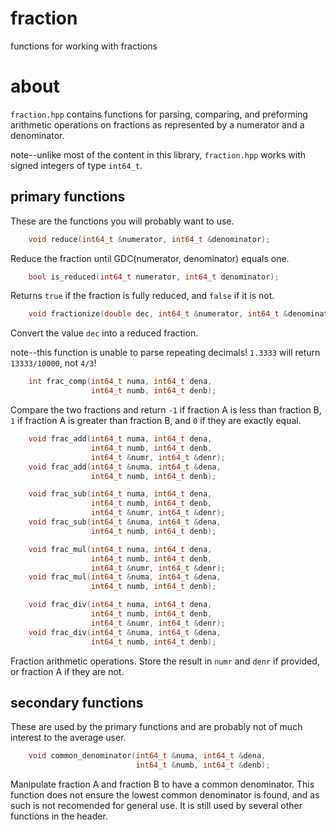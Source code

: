 # fraction
functions for working with fractions

# about

`fraction.hpp` contains functions for parsing, comparing, and preforming
arithmetic operations on fractions as represented by a numerator and 
a denominator. 

note--unlike most of the content in this library, `fraction.hpp` works
with signed integers of type `int64_t`.

## primary functions

These are the functions you will probably want to use.

```C++
    void reduce(int64_t &numerator, int64_t &denominator);
```

Reduce the fraction until GDC(numerator, denominator) equals one.

```C++
    bool is_reduced(int64_t numerator, int64_t denominator);
```

Returns `true` if the fraction is fully reduced, and `false` if it
is not.

```C++
    void fractionize(double dec, int64_t &numerator, int64_t &denominator);
```

Convert the value `dec` into a reduced fraction.

note--this function is unable to parse repeating decimals! `1.3333` will
return `13333/10000`, not `4/3`!

```C++
    int frac_comp(int64_t numa, int64_t dena,
                  int64_t numb, int64_t denb);
```

Compare the two fractions and return `-1` if fraction A is less than
fraction B, `1` if fraction A is greater than fraction B, and `0` if they
are exactly equal.

```C++
    void frac_add(int64_t numa, int64_t dena,
                  int64_t numb, int64_t denb,
                  int64_t &numr, int64_t &denr);
    void frac_add(int64_t &numa, int64_t &dena,
                  int64_t numb, int64_t denb);

    void frac_sub(int64_t numa, int64_t dena,
                  int64_t numb, int64_t denb,
                  int64_t &numr, int64_t &denr);
    void frac_sub(int64_t &numa, int64_t &dena,
                  int64_t numb, int64_t denb);

    void frac_mul(int64_t numa, int64_t dena,
                  int64_t numb, int64_t denb,
                  int64_t &numr, int64_t &denr);
    void frac_mul(int64_t &numa, int64_t &dena,
                  int64_t numb, int64_t denb);

    void frac_div(int64_t numa, int64_t dena,
                  int64_t numb, int64_t denb,
                  int64_t &numr, int64_t &denr);
    void frac_div(int64_t &numa, int64_t &dena,
                  int64_t numb, int64_t denb);

```

Fraction arithmetic operations. Store the result in `numr` and `denr` if
provided, or fraction A if they are not.

## secondary functions

These are used by the primary functions and are probably not of much
interest to the average user.

```C++
    void common_denominator(int64_t &numa, int64_t &dena,
                            int64_t &numb, int64_t &denb);
```

Manipulate fraction A and fraction B to have a common denominator. 
This function does not ensure the lowest common denominator is found,
and as such is not recomended for general use. It is still used
by several other functions in the header.
